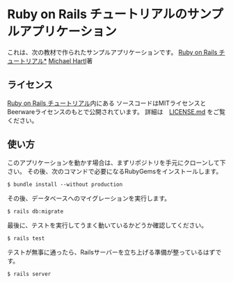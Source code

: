 # Ruby on Rails チュートリアルのサンプルアプリケーション

これは、次の教材で作られたサンプルアプリケーションです。
[Ruby on Rails チュートリアル*](http://railstutorial.jp/)
[Michael Hartl](http://www.michaelhartl.com/)著

## ライセンス

[Ruby on Rails チュートリアル](http://railstutorial.jp/)内にある
ソースコードはMITライセンスとBeerwareライセンスのもとで公開されています。
詳細は　[LICENSE.md](LICENSE.md) をご覧ください。

## 使い方

このアプリケーションを動かす場合は、まずリポジトリを手元にクローンして下さい。
その後、次のコマンドで必要になるRubyGemsをインストールします。

```
$ bundle install --without production
```

その後、データベースへのマイグレーションを実行します。

```
$ rails db:migrate
```

最後に、テストを実行してうまく動いているかどうか確認してください。

```
$ rails test
```

テストが無事に通ったら、Railsサーバーを立ち上げる準備が整っているはずです。

```
$ rails server
```
